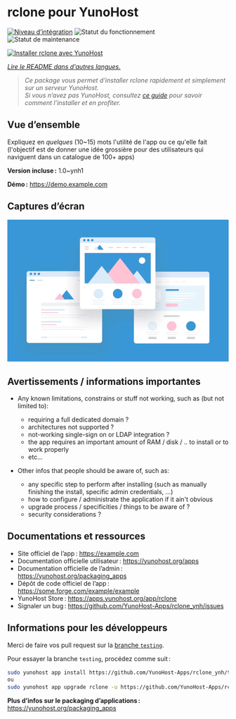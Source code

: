 <!--
Nota bene : ce README est automatiquement généré par <https://github.com/YunoHost/apps/tree/master/tools/readme_generator>
Il NE doit PAS être modifié à la main.
-->

# rclone pour YunoHost

[![Niveau d’intégration](https://dash.yunohost.org/integration/rclone.svg)](https://dash.yunohost.org/appci/app/rclone) ![Statut du fonctionnement](https://ci-apps.yunohost.org/ci/badges/rclone.status.svg) ![Statut de maintenance](https://ci-apps.yunohost.org/ci/badges/rclone.maintain.svg)

[![Installer rclone avec YunoHost](https://install-app.yunohost.org/install-with-yunohost.svg)](https://install-app.yunohost.org/?app=rclone)

*[Lire le README dans d'autres langues.](./ALL_README.md)*

> *Ce package vous permet d’installer rclone rapidement et simplement sur un serveur YunoHost.*  
> *Si vous n’avez pas YunoHost, consultez [ce guide](https://yunohost.org/install) pour savoir comment l’installer et en profiter.*

## Vue d’ensemble

Expliquez en *quelques* (10~15) mots l'utilité de l'app ou ce qu'elle fait (l'objectif est de donner une idée grossière pour des utilisateurs qui naviguent dans un catalogue de 100+ apps)

**Version incluse :** 1.0~ynh1

**Démo :** <https://demo.example.com>

## Captures d’écran

![Capture d’écran de rclone](./doc/screenshots/example.jpg)

## Avertissements / informations importantes

* Any known limitations, constrains or stuff not working, such as (but not limited to):
    * requiring a full dedicated domain ?
    * architectures not supported ?
    * not-working single-sign on or LDAP integration ?
    * the app requires an important amount of RAM / disk / .. to install or to work properly
    * etc...

* Other infos that people should be aware of, such as:
    * any specific step to perform after installing (such as manually finishing the install, specific admin credentials, ...)
    * how to configure / administrate the application if it ain't obvious
    * upgrade process / specificities / things to be aware of ?
    * security considerations ?

## Documentations et ressources

- Site officiel de l’app : <https://example.com>
- Documentation officielle utilisateur : <https://yunohost.org/apps>
- Documentation officielle de l’admin : <https://yunohost.org/packaging_apps>
- Dépôt de code officiel de l’app : <https://some.forge.com/example/example>
- YunoHost Store : <https://apps.yunohost.org/app/rclone>
- Signaler un bug : <https://github.com/YunoHost-Apps/rclone_ynh/issues>

## Informations pour les développeurs

Merci de faire vos pull request sur la [branche `testing`](https://github.com/YunoHost-Apps/rclone_ynh/tree/testing).

Pour essayer la branche `testing`, procédez comme suit :

```bash
sudo yunohost app install https://github.com/YunoHost-Apps/rclone_ynh/tree/testing --debug
ou
sudo yunohost app upgrade rclone -u https://github.com/YunoHost-Apps/rclone_ynh/tree/testing --debug
```

**Plus d’infos sur le packaging d’applications :** <https://yunohost.org/packaging_apps>
